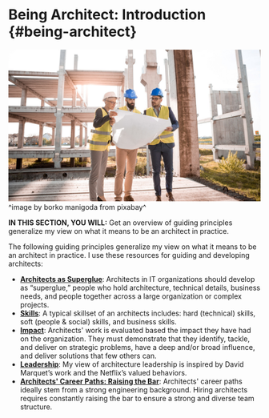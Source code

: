 

# Being Architect: Introduction {#being-architect}

![](assets/images/arch/architect-3979490_1920.jpg)
^image by borko manigoda from pixabay^

**IN THIS SECTION, YOU WILL:**  Get an overview of guiding principles generalize my view on what it means to be an architect in practice.

The following guiding principles generalize my view on what it means to be an architect in practice. I use these resources for guiding and developing architects:

* **[Architects as Superglue](#superglue)**: Architects in IT organizations should develop as “superglue,” people who hold architecture, technical details, business needs, and people together across a large organization or complex projects.
* **[Skills](#impact)**: A typical skillset of an architects includes: hard (technical) skills, soft (people & social) skills, and business skills.
* **[Impact](#impact)**: Architects' work is evaluated based the impact they have had on the organization. They must demonstrate that they identify, tackle, and deliver on strategic problems, have a deep and/or broad influence, and deliver solutions that few others can.
* **[Leadership](#leadership)**: My view of architecture leadership is inspired by David Marquet’s work and the Netflix’s valued behaviors.
* **[Architects' Career Paths: Raising the Bar](#career)**: Architects' career paths ideally stem from a strong engineering background. Hiring architects requires constantly raising the bar to ensure a strong and diverse team structure.
